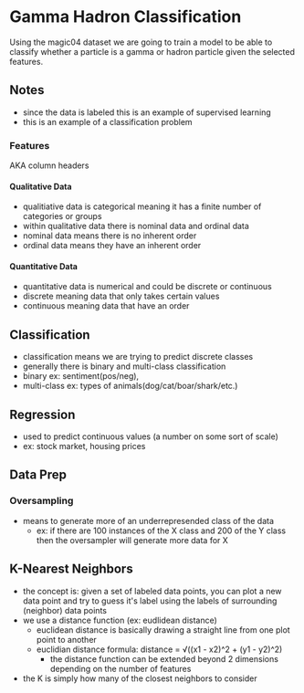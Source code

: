 # Gamma Hadron Classification

Using the magic04 dataset we are going to train a model to be able to classify whether a particle is a gamma or hadron particle given the selected features.

## Notes
- since the data is labeled this is an example of supervised learning
- this is an example of a classification problem

### Features
AKA column headers

#### Qualitative Data
- qualitiative data is categorical meaning it has a finite number of categories or groups
- within qualitative data there is nominal data and ordinal data
- nominal data means there is no inherent order
- ordinal data means they have an inherent order

#### Quantitative Data
- quantitative data is numerical and could be discrete or continuous
- discrete meaning data that only takes certain values
- continuous meaning data that have an order

## Classification 
- classification means we are trying to predict discrete classes
- generally there is binary and multi-class classification
- binary ex: sentiment(pos/neg),
- multi-class ex: types of animals(dog/cat/boar/shark/etc.)

## Regression
- used to predict continuous values (a number on some sort of scale)
- ex: stock market, housing prices

## Data Prep

### Oversampling
- means to generate more of an underrepresended class of the data
    - ex: if there are 100 instances of the X class and 200 of the Y class then the oversampler will generate more data for X


## K-Nearest Neighbors
- the concept is: given a set of labeled data points, you can plot a new data point and try to guess it's label using the labels of surrounding (neighbor) data points
- we use a distance function (ex: eudlidean distance) 
    - euclidean distance is basically drawing a straight line from one plot point to another
    - euclidian distance formula: distance = √((x1 - x2)^2 + (y1 - y2)^2)
        - the distance function can be extended beyond 2 dimensions depending on the number of features
- the K is simply how many of the closest neighbors to consider
